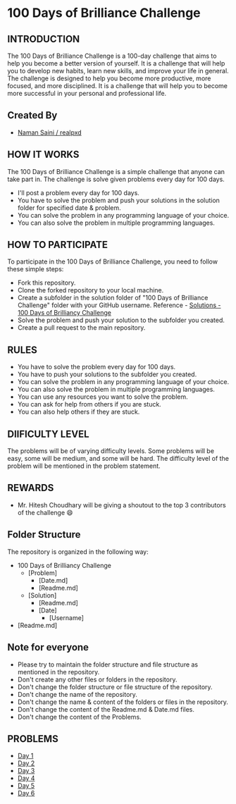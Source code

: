 # 100 Days of Brilliance Challenge
## INTRODUCTION
The 100 Days of Brilliance Challenge is a 100-day challenge that aims to help you become a better version of yourself. It is a challenge that will help you to develop new habits, learn new skills, and improve your life in general. The challenge is designed to help you become more productive, more focused, and more disciplined. It is a challenge that will help you to become more successful in your personal and professional life.

## Created By
- [Naman Saini / realpxd](https://github.com/realpxd)

## HOW IT WORKS
The 100 Days of Brilliance Challenge is a simple challenge that anyone can take part in. The challenge is solve given problems every day for 100 days.
- I'll post a problem every day for 100 days.
- You have to solve the problem and push your solutions in the solution folder for specified date & problem.
- You can solve the problem in any programming language of your choice.
- You can also solve the problem in multiple programming languages.

## HOW TO PARTICIPATE
To participate in the 100 Days of Brilliance Challenge, you need to follow these simple steps:
- Fork this repository.
- Clone the forked repository to your local machine.
- Create a subfolder in the solution folder of "100 Days of Brilliance Challenge" folder with your GitHub username. Reference - [Solutions - 100 Days of Brilliancy Challenge](https://github.com/realpxd/open-source-contribution/blob/main/100%20Days%20of%20Brilliancy%20Challenge/Readme.md)
- Solve the problem and push your solution to the subfolder you created.
- Create a pull request to the main repository.

## RULES
- You have to solve the problem every day for 100 days.
- You have to push your solutions to the subfolder you created.
- You can solve the problem in any programming language of your choice.
- You can also solve the problem in multiple programming languages.
- You can use any resources you want to solve the problem.
- You can ask for help from others if you are stuck.
- You can also help others if they are stuck.

## DIIFICULTY LEVEL
The problems will be of varying difficulty levels. Some problems will be easy, some will be medium, and some will be hard. The difficulty level of the problem will be mentioned in the problem statement.

## REWARDS
- Mr. Hitesh Choudhary will be giving a shoutout to the top 3 contributors of the challenge :smile:

## Folder Structure
The repository is organized in the following way:
- 100 Days of Brilliancy Challenge
    - [Problem]
      - [Date.md]
      - [Readme.md]
    - [Solution]
      - [Readme.md]
      - [Date]
        - [Username]
- [Readme.md]


## Note for everyone
- Please try to maintain the folder structure and file structure as mentioned in the repository.
- Don't create any other files or folders in the repository.
- Don't change the folder structure or file structure of the repository.
- Don't change the name of the repository.
- Don't change the name & content of the folders or files in the repository.
- Don't change the content of the Readme.md & Date.md files.
- Don't change the content of the Problems.

## PROBLEMS
- [Day 1](https://github.com/realpxd/open-source-contribution/blob/main/100%20Days%20of%20Brilliancy%20Challenge/Problems/Day1%20-%20star%20pattern%20(easy).md)
- [Day 2](https://github.com/realpxd/open-source-contribution/blob/main/100%20Days%20of%20Brilliancy%20Challenge/Problems/Day2%20-%20fibonacci%20series%20(medium).md)
- [Day 3](https://github.com/realpxd/open-source-contribution/blob/main/100%20Days%20of%20Brilliancy%20Challenge/Problems/Day3%20-%20my%20candies%20(easy).md)
- [Day 4](https://github.com/realpxd/open-source-contribution/blob/main/100%20Days%20of%20Brilliancy%20Challenge/Problems/Day4%20-%20spiderman%20(easy).md)
- [Day 5](https://github.com/realpxd/open-source-contribution/blob/main/100%20Days%20of%20Brilliancy%20Challenge/Problems/Day5%20-%20dices%20(medium).md)
- [Day 6](https://github.com/realpxd/open-source-contribution/blob/main/100%20Days%20of%20Brilliancy%20Challenge/Problems/Days6%20-%20array%20(medium).md)
